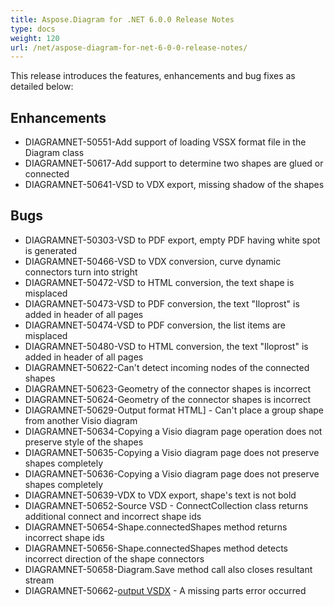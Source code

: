 ```yaml
---
title: Aspose.Diagram for .NET 6.0.0 Release Notes
type: docs
weight: 120
url: /net/aspose-diagram-for-net-6-0-0-release-notes/
---
```


This release introduces the features, enhancements and bug fixes as detailed below:
## **Enhancements**
- DIAGRAMNET-50551-Add support of loading VSSX format file in the Diagram class 
- DIAGRAMNET-50617-Add support to determine two shapes are glued or connected 
- DIAGRAMNET-50641-VSD to VDX export, missing shadow of the shapes
## **Bugs**
- DIAGRAMNET-50303-VSD to PDF export, empty PDF having white spot is generated 
- DIAGRAMNET-50466-VSD to VDX conversion, curve dynamic connectors turn into stright 
- DIAGRAMNET-50472-VSD to HTML conversion, the text shape is misplaced 
- DIAGRAMNET-50473-VSD to PDF conversion, the text "Iloprost" is added in header of all pages 
- DIAGRAMNET-50474-VSD to PDF conversion, the list items are misplaced 
- DIAGRAMNET-50480-VSD to HTML conversion, the text "Iloprost" is added in header of all pages 
- DIAGRAMNET-50622-Can't detect incoming nodes of the connected shapes 
- DIAGRAMNET-50623-Geometry of the connector shapes is incorrect 
- DIAGRAMNET-50624-Geometry of the connector shapes is incorrect 
- DIAGRAMNET-50629-Output format HTML] - Can't place a group shape from another Visio diagram 
- DIAGRAMNET-50634-Copying a Visio diagram page operation does not preserve style of the shapes 
- DIAGRAMNET-50635-Copying a Visio diagram page does not preserve shapes completely 
- DIAGRAMNET-50636-Copying a Visio diagram page does not preserve shapes completely 
- DIAGRAMNET-50639-VDX to VDX export, shape's text is not bold 
- DIAGRAMNET-50652-Source VSD - ConnectCollection class returns additional connect and incorrect shape ids 
- DIAGRAMNET-50654-Shape.connectedShapes method returns incorrect shape ids 
- DIAGRAMNET-50656-Shape.connectedShapes method detects incorrect direction of the shape connectors 
- DIAGRAMNET-50658-Diagram.Save method call also closes resultant stream 
- DIAGRAMNET-50662-[output VSDX](https://docs.aspose.com/diagram/net/convert-visio-to-other-files/) - A missing parts error occurred
